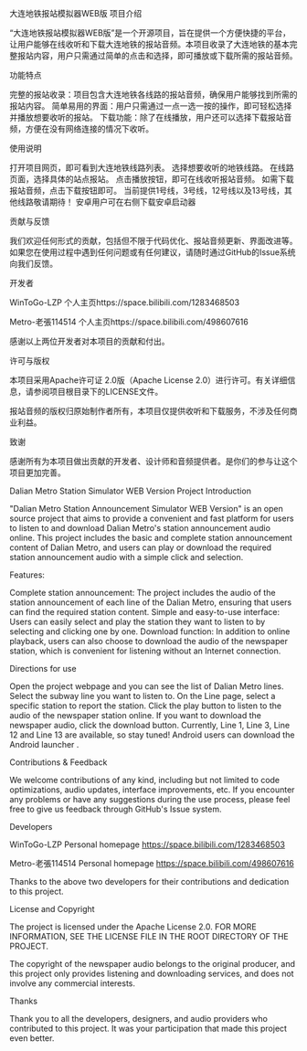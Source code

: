 大连地铁报站模拟器WEB版
项目介绍

“大连地铁报站模拟器WEB版”是一个开源项目，旨在提供一个方便快捷的平台，让用户能够在线收听和下载大连地铁的报站音频。本项目收录了大连地铁的基本完整报站内容，用户只需通过简单的点击和选择，即可播放或下载所需的报站音频。

功能特点

完整的报站收录：项目包含大连地铁各线路的报站音频，确保用户能够找到所需的报站内容。
简单易用的界面：用户只需通过一点一选一按的操作，即可轻松选择并播放想要收听的报站。
下载功能：除了在线播放，用户还可以选择下载报站音频，方便在没有网络连接的情况下收听。

使用说明

打开项目网页，即可看到大连地铁线路列表。
选择想要收听的地铁线路。
在线路页面，选择具体的站点报站。
点击播放按钮，即可在线收听报站音频。
如需下载报站音频，点击下载按钮即可。
当前提供1号线，3号线，12号线以及13号线，其他线路敬请期待！
安卓用户可在右侧下载安卓启动器

贡献与反馈

我们欢迎任何形式的贡献，包括但不限于代码优化、报站音频更新、界面改进等。如果您在使用过程中遇到任何问题或有任何建议，请随时通过GitHub的Issue系统向我们反馈。

开发者

WinToGo-LZP
个人主页https://space.bilibili.com/1283468503

Metro-老張114514
个人主页https://space.bilibili.com/498607616

感谢以上两位开发者对本项目的贡献和付出。

许可与版权

本项目采用Apache许可证 2.0版（Apache License 2.0）进行许可。有关详细信息，请参阅项目根目录下的LICENSE文件。

报站音频的版权归原始制作者所有，本项目仅提供收听和下载服务，不涉及任何商业利益。

致谢

感谢所有为本项目做出贡献的开发者、设计师和音频提供者。是你们的参与让这个项目更加完善。

Dalian Metro Station Simulator WEB Version
Project Introduction

"Dalian Metro Station Announcement Simulator WEB Version" is an open source project that aims to provide a convenient and fast platform for users to listen to and download Dalian Metro's station announcement audio online. This project includes the basic and complete station announcement content of Dalian Metro, and users can play or download the required station announcement audio with a simple click and selection.

Features:

Complete station announcement: The project includes the audio of the station announcement of each line of the Dalian Metro, ensuring that users can find the required station content.
Simple and easy-to-use interface: Users can easily select and play the station they want to listen to by selecting and clicking one by one.
Download function: In addition to online playback, users can also choose to download the audio of the newspaper station, which is convenient for listening without an Internet connection.

Directions for use

Open the project webpage and you can see the list of Dalian Metro lines.
Select the subway line you want to listen to.
On the Line page, select a specific station to report the station.
Click the play button to listen to the audio of the newspaper station online.
If you want to download the newspaper audio, click the download button.
Currently, Line 1, Line 3, Line 12 and Line 13 are available, so stay tuned!
Android users can download the Android launcher .

Contributions & Feedback

We welcome contributions of any kind, including but not limited to code optimizations, audio updates, interface improvements, etc. If you encounter any problems or have any suggestions during the use process, please feel free to give us feedback through GitHub's Issue system.

Developers

WinToGo-LZP
Personal homepage https://space.bilibili.com/1283468503

Metro-老張114514
Personal homepage https://space.bilibili.com/498607616

Thanks to the above two developers for their contributions and dedication to this project.

License and Copyright

The project is licensed under the Apache License 2.0. FOR MORE INFORMATION, SEE THE LICENSE FILE IN THE ROOT DIRECTORY OF THE PROJECT.

The copyright of the newspaper audio belongs to the original producer, and this project only provides listening and downloading services, and does not involve any commercial interests.

Thanks

Thank you to all the developers, designers, and audio providers who contributed to this project. It was your participation that made this project even better.

